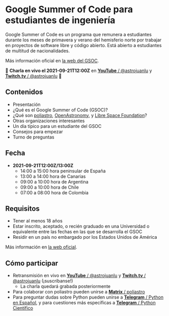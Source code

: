 # Google Summer of Code para estudiantes de ingeniería

Google Summer of Code es un programa que remunera a estudiantes
durante los meses de primavera y verano del hemisferio norte
por trabajar en proyectos de software libre y código abierto.
Está abierto a estudiantes de multitud de nacionalidades.

Más información oficial en [la web del GSOC](https://summerofcode.withgoogle.com/).

📣 **Charla en vivo el 2021-09-21T12:00Z** en [**YouTube** / @astrojuanlu](https://www.youtube.com/channel/UC0hmJfbIx5sOtIMCBR8IEug) y [**Twitch.tv** / @astrojuanlu](https://www.twitch.tv/astrojuanlu) 📣

## Contenidos

- Presentación
- ¿Qué es el Google Summer of Code (GSOC)?
- ¿Qué son [poliastro](https://docs.poliastro.space/en/latest/), [OpenAstronomy](https://openastronomy.org/), y [Libre Space Foundation](https://libre.space/)?
- Otras organizaciones interesantes
- Un día típico para un estudiante del GSOC
- Consejos para empezar
- Turno de preguntas

## Fecha

- **2021-09-21T12:00Z/13:00Z**
  - 14:00 a 15:00 hora peninsular de España
  - 13:00 a 14:00 hora de Canarias
  - 09:00 a 10:00 hora de Argentina
  - 09:00 a 10:00 hora de Chile
  - 07:00 a 08:00 hora de Colombia

## Requisitos

- Tener al menos 18 años
- Estar inscrito, aceptado, o recién graduado en una Universidad o equivalente entre las fechas en las que se desarrolla el GSOC
- Residir en un país no embargado por los Estados Unidos de América

Más información en [la web oficial](https://developers.google.com/open-source/gsoc/faq#what_are_the_eligibility_requirements_for_participation).

## Cómo participar

- Retransmisión en vivo en [**YouTube** / @astrojuanlu](https://www.youtube.com/channel/UC0hmJfbIx5sOtIMCBR8IEug) y [**Twitch.tv** / @astrojuanlu](https://www.twitch.tv/astrojuanlu) (¡suscríbanse!)
  - La charla quedará grabada posteriormente
- Para colaborar con poliastro pueden unirse a [**Matrix** / poliastro](http://chat.poliastro.space)
- Para preguntar dudas sobre Python pueden unirse a [**Telegram** / Python en Español](https://t.me/PythonEsp),
  y para cuestiones más específicas a [**Telegram** / Python Científico](https://t.me/python_cientifico)
